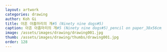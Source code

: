 ```yaml
---
layout: artwork
categories: drawing
author: Koh Gi
title: 아흔 아홉마리의 개#5 (Ninety nine dogs#5)
caption: 아흔 아홉마리의 개#5 (Ninety nine dogs#5)_pencil on paper_38x56cm_2017
image: /assets/images/drawing/drawing001.jpg
thumb: /assets/images/drawing/thumbs/drawing001.jpg
order: 128
---
```

